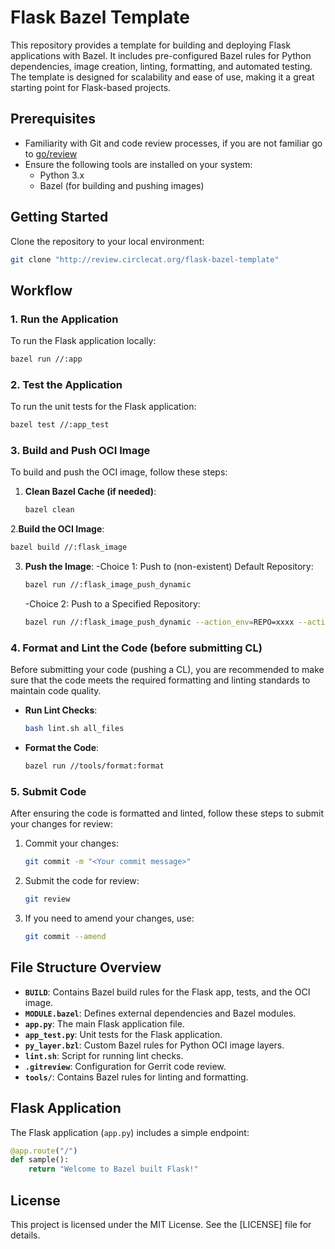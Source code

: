 # Flask Bazel Template

This repository provides a template for building and deploying Flask applications with Bazel. It includes pre-configured Bazel rules for Python dependencies,  image creation, linting, formatting, and automated testing. The template is designed for scalability and ease of use, making it a great starting point for Flask-based projects.

## Prerequisites
- Familiarity with Git and code review processes, if you are not familiar go to [go/review](http://go/review)
- Ensure the following tools are installed on your system:
  - Python 3.x
  - Bazel (for building and pushing images)

## Getting Started
Clone the repository to your local environment:
```bash
git clone "http://review.circlecat.org/flask-bazel-template"
```

## Workflow

### 1. Run the Application
To run the Flask application locally:
```bash
bazel run //:app
```

### 2. Test the Application
To run the unit tests for the Flask application:
```bash
bazel test //:app_test
```

### 3. Build and Push OCI Image
To build and push the OCI image, follow these steps:

1. **Clean Bazel Cache (if needed)**:
   ```bash
   bazel clean
   ```

2.**Build the OCI Image**:
   ```bash
   bazel build //:flask_image
   ```

3. **Push the Image**:
   -Choice 1: Push to (non-existent) Default Repository:
   ```bash
   bazel run //:flask_image_push_dynamic
   ```

   -Choice 2: Push to a Specified Repository:
   ```bash
   bazel run //:flask_image_push_dynamic --action_env=REPO=xxxx --action_env=TAG=xxxx
   ```

### 4. Format and Lint the Code (before submitting CL)
Before submitting your code (pushing a CL), you are recommended to make sure that the code meets the required formatting and linting standards to maintain code quality.

- **Run Lint Checks**:
  ```bash
  bash lint.sh all_files
  ```

- **Format the Code**:
  ```bash
  bazel run //tools/format:format
  ```

### 5. Submit Code
After ensuring the code is formatted and linted, follow these steps to submit your changes for review:

1. Commit your changes:
   ```bash
   git commit -m "<Your commit message>"
   ```

2. Submit the code for review:
   ```bash
   git review
   ```

3. If you need to amend your changes, use:
   ```bash
   git commit --amend
   ```

## File Structure Overview
- **`BUILD`**: Contains Bazel build rules for the Flask app, tests, and the OCI image.
- **`MODULE.bazel`**: Defines external dependencies and Bazel modules.
- **`app.py`**: The main Flask application file.
- **`app_test.py`**: Unit tests for the Flask application.
- **`py_layer.bzl`**: Custom Bazel rules for Python OCI image layers.
- **`lint.sh`**: Script for running lint checks.
- **`.gitreview`**: Configuration for Gerrit code review.
- **`tools/`**: Contains Bazel rules for linting and formatting.

## Flask Application
The Flask application (`app.py`) includes a simple endpoint:
```python
@app.route("/")
def sample():
    return "Welcome to Bazel built Flask!"
```

## License
This project is licensed under the MIT License. See the [LICENSE] file for details.
